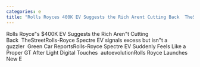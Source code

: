```yaml
---
categories: e
title: "Rolls Royces 400K EV Suggests the Rich Arent Cutting Back  TheStreet"
---
```

Rolls Royce"s $400K EV Suggests the Rich Aren"t Cutting Back&nbsp;&nbsp;TheStreetRolls-Royce Spectre EV signals excess but isn"t a guzzler&nbsp;&nbsp;Green Car ReportsRolls-Royce Spectre EV Suddenly Feels Like a Proper GT After Light Digital Touches&nbsp;&nbsp;autoevolutionRolls Royce Launches New E
